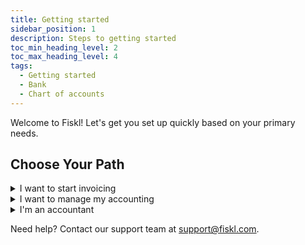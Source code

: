 ```yaml
---
title: Getting started
sidebar_position: 1
description: Steps to getting started
toc_min_heading_level: 2
toc_max_heading_level: 4
tags:
  - Getting started
  - Bank
  - Chart of accounts
---
```



Welcome to Fiskl! Let's get you set up quickly based on your primary needs.

## Choose Your Path

<details>
<summary>I want to start invoicing</summary>

1. [Complete your company profile](with-invoicing#complete-your-company-profile)
1. [Complete your invoice settings](with-invoicing#complete-your-invoice-settings)
1. [Style your invoice](with-invoicing#style-your-invoice)
1. [Connect a payment gateway](with-invoicing#connect-a-payment-gateway)
1. [Add a manual payment](with-invoicing#add-a-manual-payment)
1. [Create your first invoice](with-invoicing#create-your-first-invoice)
1. [What's next?](with-invoicing#whats-next)

</details>

<details>
<summary>I want to manage my accounting</summary>

1. [Complete your accounting settings](with-accounting#complete-your-accounting-settings)
1. [Get to know your Chart of Accounts](with-accounting#get-to-know-your-chart-of-accounts)
1. [Connect your bank](with-accounting#connect-your-bank)
1. [Import your bank data](with-accounting#import-your-bank-data)
1. [Create a journal entry](with-accounting#create-a-journal-entry)
1. [View your reports](with-accounting#view-your-reports)
1. [What's next?](with-accounting#whats-next)

</details>

<details>
<summary>I'm an accountant</summary>

1. [Register on the accounting portal](as-an-accountant#register-on-the-accounting-portal)
1. [Reach out to the Fiskl team](as-an-accountant#reach-out-to-the-fiskl-team)
1. [What's next?](as-an-accountant#whats-next)

</details>



Need help? Contact our support team at support@fiskl.com.

